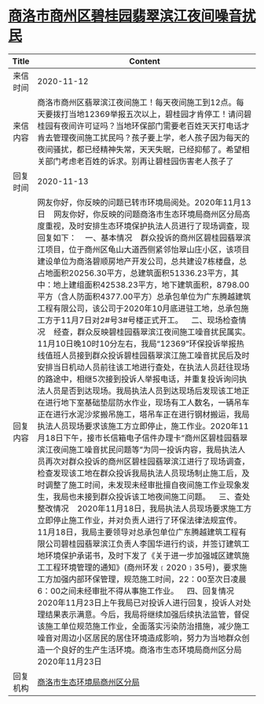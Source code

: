 # <a href="http://www.shangluo.gov.cn/zmhd/ldxxxx.jsp?urltype=leadermail.LeaderMailContentUrl&wbtreeid=1112&leadermailid=6604">商洛市商州区碧桂园翡翠滨江夜间噪音扰民</a>
| Title |                                                                                                                                                                                                                                                                                                                                                                                                                                                                                                                                                                                  Content                                                                                                                                                                                                                                                                                                                                                                                                                                                                                                                                                                                  |
|:-----:|---------------------------------------------------------------------------------------------------------------------------------------------------------------------------------------------------------------------------------------------------------------------------------------------------------------------------------------------------------------------------------------------------------------------------------------------------------------------------------------------------------------------------------------------------------------------------------------------------------------------------------------------------------------------------------------------------------------------------------------------------------------------------------------------------------------------------------------------------------------------------------------------------------------------------------------------------------------------------------------------------------------------------------------------------------------------------------------------------------------------------------------------------------------------------|
| 来信时间  | 2020-11-12                                                                                                                                                                                                                                                                                                                                                                                                                                                                                                                                                                                                                                                                                                                                                                                                                                                                                                                                                                                                                                                                                                                                                                |
| 来信内容  | 商洛市商州区翡翠滨江夜间施工！每天夜间施工到12点。每天要拨打当地12369举报五次以上，碧桂园才肯停工！请问碧桂园有夜间许可证吗？当地环保部门需要老百姓天天打电话才肯去管理夜间施工扰民吗？孩子要上学，老人孩子因为每天的夜间骚扰，都已经精神失常，天天失眠，已经抑郁了。希望相关部门考虑老百姓的诉求。别再让碧桂园伤害老人孩子了                                                                                                                                                                                                                                                                                                                                                                                                                                                                                                                                                                                                                                                                                                                                                                                                                                                                                                                                                                                                        |
| 回复时间  | 2020-11-13                                                                                                                                                                                                                                                                                                                                                                                                                                                                                                                                                                                                                                                                                                                                                                                                                                                                                                                                                                                                                                                                                                                                                                |
| 回复内容  | 网友你好，你反映的问题已转市环境局阅处。2020年11月13日    网友你好，你反映的问题商洛市生态环境局商州区分局高度重视，及时安排生态环境保护执法人员进行了现场调查，现回复如下：    一、基本情况    群众投诉的商州区碧桂园翡翠滨江项目，位于商州区龟山大道西侧紧邻怡翠山庄小区，该项目建设单位为商洛碧顺房地产开发公司，总共建设7栋楼盘，总占地面积20256.30平方，总建筑面积51336.23平方，其中：地上建组面积42538.23平方，地下建筑面积，8798.00平方（含人防面积4377.00平方）总承包单位为广东腾越建筑工程有限公司，该公司于2020年10月底进驻工地，总承包施工方于11月7日对2#号3#号楼正式开工。    二、现场检查情况    经查，群众反映碧桂园翡翠滨江夜间施工噪音扰民属实。11月10日晚10时10分左右，我局“12369”环保投诉举报热线值班人员接到群众投诉碧桂园翡翠滨江施工噪音扰民后及时安排当日机动人员前往该工地进行查处，在执法人员赶往现场的路途中，相继5次接到投诉人举报电话，并重复投诉询问执法人员是否到达现场。我局执法人员到达现场后发现该工地正在进行地下室基础垫层防水作业，现场有工人数名，一辆吊车正在进行水泥沙浆搬吊施工，塔吊车正在进行钢材搬运，我局执法人员现场要求该施工方立即停止，施工作业。2020年11月18日下午，接市长信箱电子信件办理卡“商州区碧桂园翡翠滨江夜间施工噪音扰民问题等”为同一投诉内容，我局执法人员再次对群众投诉的商州区碧桂园翡翠滨江进行了现场调查，检查发现该工地在群众投诉我局执法人员现场制止施工后，及时调整了施工时间，未发现未经审批擅自夜间施工作业现象发生，我局也未接到群众投诉该工地夜间施工问题。    三、查处整改情况    2020年11月18日，我局执法人员现场要求施工方立即停止施工作业，并对负责人进行了环保法律法规宣传。11月18日，我局主要领导对总承包单位广东腾越建筑工程有限公司碧桂园翡翠滨江负责人李国华进行约谈，并签订建筑工地环境保护承诺书，及时下发了《关于进一步加强城区建筑施工工程环境管理的通知》(商州环发﹝2020﹞35号)，要求施工方加强内部环保管理，规范施工时间，22：00至次日凌晨6：00之间未经审批不得从事施工作业。    四、回复情况    2020年11月23日上午我局已对投诉人进行回复，投诉人对处理结果表示满意。今后，我局将继续加强后续执法监管，督促该施工单位规范施工作业，全面落实污染防治措施，减少施工噪音对周边小区居民的居住环境造成影响，努力为当地群众创造一个良好的生产生活环境。商洛市生态环境局商州区分局2020年11月23日 |
| 回复机构  | <a href="../../categories/agencies/商洛市生态环境局商州区分局.md">商洛市生态环境局商州区分局</a>                                                                                                                                                                                                                                                                                                                                                                                                                                                                                                                                                                                                                                                                                                                                                                                                                                                                                                                                                                                                                                                                                                      |